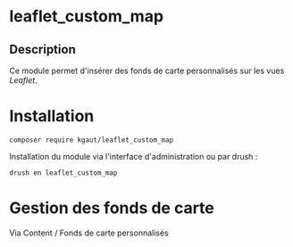 # leaflet_custom_map

## Description

Ce module permet d'insérer des fonds de carte personnalisés sur les vues _Leaflet_.

# Installation

```composer require kgaut/leaflet_custom_map```

Installation du module via l'interface d'administration ou par drush :

```drush en leaflet_custom_map```

# Gestion des fonds de carte

Via Content /  Fonds de carte personnalisés
